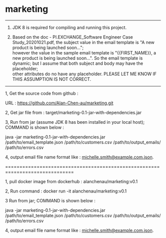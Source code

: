 # marketing


****************************************************************

1) JDK 8 is required for compiling and running this project. 

2) Based on the doc - PI.EXCHANGE_Software Engineer Case Study_20201021.pdf, 
   the subject value in the email template is "A new product is being launched soon...";  
   however the value in the sample email template is "{{FIRST_NAME}}, a new product is being launched soon...". 
   So the email template is dynamic; but I assume that both subject and body may have the placeholder;  
   other attributes do no have any placeholder. PLEASE LET ME KNOW IF THIS ASSUMPTION IS NOT CORRECT. 
   
*****************************************************************************

1, Get the source code from github : 

   URL : https://github.com/Alan-Chen-au/marketing.git
   
2, Get jar file from : target/marketing-0.1-jar-with-dependencies.jar 

3, Run from jar (assume JDK 8 has been installed in your local host); COMMAND is shown below : 

   java -jar marketing-0.1-jar-with-dependencies.jar /path/to/email_template.json /path/to/customers.csv /path/to/output_emails/ /path/to/errors.csv
   
4, output email file name format like : michelle.smith@example.com.json. 
  
==============================================================================

1, pull docker image from dockerhub : alanchenau/marketing:v0.1
  
2, Run command : docker run -it  alanchenau/marketing:v0.1 

3 Run from jar; COMMAND is shown below : 

  java -jar marketing-0.1-jar-with-dependencies.jar /path/to/email_template.json /path/to/customers.csv /path/to/output_emails/ /path/to/errors.csv
 
4, output email file name format like : michelle.smith@example.com.json.  
   
   